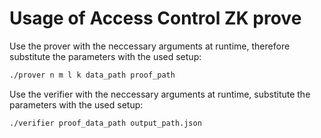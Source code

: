 
# Usage of Access Control ZK prove

Use the prover with the neccessary arguments at runtime, therefore substitute the parameters with the used setup:

```bash
./prover n m l k data_path proof_path
```

Use the verifier with the neccessary arguments at runtime, substitute the parameters with the used setup:

```bash
./verifier proof_data_path output_path.json
```
